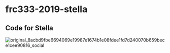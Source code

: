 # frc333-2019-stella
## Code for Stella
![original_8acbd9fbe6694069e19987e1674b1e08fdee1fd7d240070b659bece1cee90816_social](https://user-images.githubusercontent.com/54345350/111354191-6b492100-865c-11eb-9ae5-d625da585d7b.jpeg)

